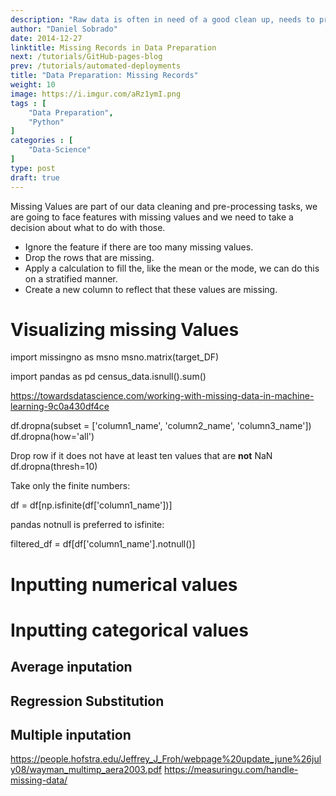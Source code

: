 ```yaml
---
description: "Raw data is often in need of a good clean up, needs to pre-processed, cleaned, re-formatted,  combined, enriched, corrected and consolidated. Feeding our models with good quality data is a essential to ensure that we get good results.. Missing values are one of the first things we need to deal with."
author: "Daniel Sobrado"
date: 2014-12-27
linktitle: Missing Records in Data Preparation
next: /tutorials/GitHub-pages-blog
prev: /tutorials/automated-deployments
title: "Data Preparation: Missing Records"
weight: 10
image: https://i.imgur.com/aRz1ymI.png
tags : [
    "Data Preparation",
    "Python"
]
categories : [
    "Data-Science"
]
type: post
draft: true
---
```


Missing Values are part of our data cleaning and pre-processing tasks, we are going to face features with missing values and we need to take a decision about what to do with those.

* Ignore the feature if there are too many missing values.
* Drop the rows that are  missing.
* Apply a calculation to fill the, like the mean or the mode, we can do this on a stratified manner.
* Create a new column to reflect that these values are missing.

# Visualizing missing Values

import missingno as msno
msno.matrix(target_DF)

import pandas as pd
census_data.isnull().sum()


https://towardsdatascience.com/working-with-missing-data-in-machine-learning-9c0a430df4ce


df.dropna(subset = ['column1_name', 'column2_name', 'column3_name'])
df.dropna(how='all')

Drop row if it does not have at least ten values that are **not** NaN
df.dropna(thresh=10)

Take only the finite numbers:

df = df[np.isfinite(df['column1_name'])]

pandas notnull is preferred to isfinite:

filtered_df = df[df['column1_name'].notnull()]


# Inputting numerical values

# Inputting categorical values

## Average inputation
## Regression Substitution
## Multiple inputation

https://people.hofstra.edu/Jeffrey_J_Froh/webpage%20update_june%26july08/wayman_multimp_aera2003.pdf
https://measuringu.com/handle-missing-data/
